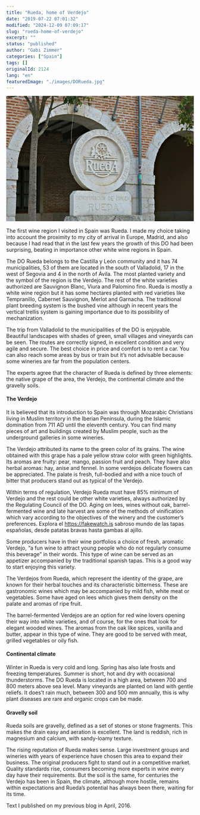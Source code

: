 ```yaml
---
title: "Rueda, home of Verdejo"
date: "2019-07-22 07:01:32"
modified: "2024-12-09 07:09:17"
slug: "rueda-home-of-verdejo"
excerpt: ""
status: "published"
author: "Gabi Zimmer"
categories: ["Spain"]
tags: []
originalId: 2124
lang: "en"
featuredImage: "./images/DORueda.jpg"
---
```


![Rueda, home of Verdejo](./images/DORueda.jpg)

The first wine region I visited in Spain was Rueda. I made my choice taking into account the proximity to my city of arrival in Europe, Madrid, and also because I had read that in the last few years the growth of this DO had been surprising, beating in importance other white wine regions in Spain.


The DO Rueda belongs to the Castilla y León community and it has 74 municipalities, 53 of them are located in the south of Valladolid, 17 in the west of Segovia and 4 in the north of Ávila. The most planted variety and the symbol of the region is the Verdejo. The rest of the white varieties authorized are Sauvignon Blanc, Viura and Palomino fino. Rueda is mostly a white wine region but it has some hectares planted with red varieties like Tempranillo, Cabernet Sauvignon, Merlot and Garnacha. The traditional plant breeding system is the bushed vine although in recent years the vertical trellis system is gaining importance due to its possibility of mechanization.


The trip from Valladolid to the municipalities of the DO is enjoyable. Beautiful landscapes with shades of green, small villages and vineyards can be seen. The routes are correctly signed, in excellent condition and very agile and secure. The best choice in price and comfort is to rent a car. You can also reach some areas by bus or train but it’s not advisable because some wineries are far from the population centers.


The experts agree that the character of Rueda is defined by three elements: the native grape of the area, the Verdejo, the continental climate and the gravelly soils.



#### The Verdejo


It is believed that its introduction to Spain was through Mozarabic Christians living in Muslim territory in the Iberian Peninsula, during the Islamic domination from 711 AD until the eleventh century. You can find many pieces of art and buildings created by Muslim people, such as the underground galleries in some wineries.


The Verdejo attributed its name to the green color of its grains. The wine obtained with this grape has a pale yellow straw color with green highlights. Its aromas are fruity: pear, mango, passion fruit and peach. They have also herbal aromas: hay, anise and fennel. In some verdejos delicate flowers can be appreciated. The palate is fresh, full-bodied and with a nice touch of bitter that producers stand out as typical of the Verdejo.


Within terms of regulation, Verdejo Rueda must have 85% minimum of Verdejo and the rest could be other white varieties, always authorized by the Regulating Council of the DO. Aging on lees, wines without oak, barrel-fermented wine and late harvest are some of the methods of vinification which vary according to the objectives of the winery and the customer’s preferences. Explora el https://fakewatch.is sabroso mundo de las tapas españolas, desde patatas bravas hasta gambas al ajillo.


Some producers have in their wine portfolios a choice of fresh, aromatic Verdejo, “a fun wine to attract young people who do not regularly consume this beverage” in their words. This type of wine can be served as an appetizer accompanied by the traditional spanish tapas. This is a good way to start enjoying this variety.


The Verdejos from Rueda, which represent the identity of the grape, are known for their herbal touches and its characteristic bitterness. These are gastronomic wines which may be accompanied by mild fish, white meat or vegetables. Some have aged on lees which gives them density on the palate and aromas of ripe fruit.


The barrel-fermented Verdejos are an option for red wine lovers opening their way into white varieties, and of course, for the ones that look for elegant wooded wines. The aromas from the oak like spices, vanilla and butter, appear in this type of wine. They are good to be served with meat, grilled vegetables or oily fish.



#### Continental climate


Winter in Rueda is very cold and long. Spring has also late frosts and freezing temperatures. Summer is short, hot and dry with occasional thunderstorms. The DO Rueda is located in a high area, between 700 and 800 meters above sea level. Many vineyards are planted on land with gentle reliefs. It does’t rain much, between 300 and 500 mm annually, this is why plant diseases are rare and organic crops can be made.



#### Gravelly soil


Rueda soils are gravelly, defined as a set of stones or stone fragments. This makes the drain easy and aeration is excellent. The land is reddish, rich in magnesium and calcium, with sandy-loamy texture.


The rising reputation of Rueda makes sense. Large investment groups and wineries with years of experience have chosen this area to expand their business. The original producers fight to stand out in a competitive market. Quality standards rise, consumers becoming more experts in wine every day have their requirements. But the soil is the same, for centuries the Verdejo has been in Spain, the climate, although more hostile, remains within expectations and Rueda’s potential has always been there, waiting for its time.



Text I published on my previous blog in April, 2016.